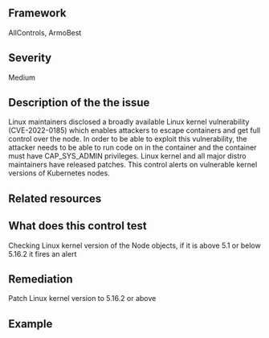 ## Framework
AllControls, ArmoBest
 
## Severity
Medium

## Description of the the issue
Linux maintainers disclosed a broadly available Linux kernel vulnerability (CVE-2022-0185) which enables attackers to escape containers and get full control over the node. In order to be able to exploit this vulnerability, the attacker needs to be able to run code on in the container and the container must have CAP_SYS_ADMIN privileges. Linux kernel and all major distro maintainers have released patches. This control alerts on vulnerable kernel versions of Kubernetes nodes.
 
## Related resources

## What does this control test
Checking Linux kernel version of the Node objects, if it is above 5.1 or below 5.16.2 it fires an alert
 
## Remediation
Patch Linux kernel version to 5.16.2 or above
 
## Example
```

```
